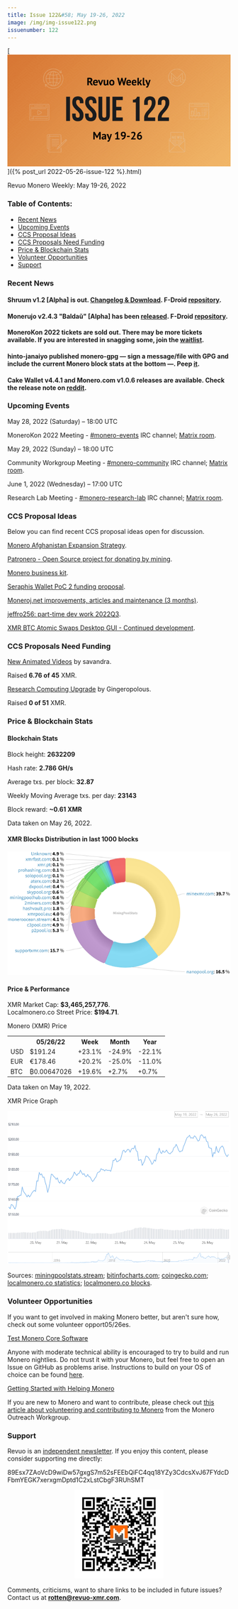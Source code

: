 ```yaml
---
title: Issue 122&#58; May 19-26, 2022
image: /img/img-issue122.png
issuenumber: 122
---
```

[<img src="/img/img-issue122.png" alt="Revuo Monero Weekly #122 Slide" class="img-lead">]({% post_url 2022-05-26-issue-122 %}.html)

<p class="text-lead">Revuo Monero Weekly: May 19-26, 2022</p>
<!--more-->

<h3>Table of Contents:</h3>
<ul class="contents">
    <li><a href="#news">Recent News</a></li>
    <li><a href="#events">Upcoming Events</a></li>
    <li><a href="#ideas">CCS Proposal Ideas</a></li>
    <li><a href="#proposals">CCS Proposals Need Funding</a></li>
    <li><a href="#stats">Price & Blockchain Stats</a></li>
    <li><a href="#volunteer">Volunteer Opportunities</a></li>
    <li><a href="#support">Support</a></li>
</ul>

<h3 id="news">Recent News</h3>

<div class="newsbyte">
    <h4>Shruum v1.2 [Alpha] is out. <a href="https://git.mayumi.one/mayumi/shruum/releases/tag/v1.2.0" target="_blank">Changelog & Download</a>. F-Droid <a href="https://mayumi.one/fdroid/repo?fingerprint=8D4981D23E8C15CEAC658681A7545B95E328759058F9DDA545CE557D643B7935" target="_blank">repository</a>.</h4>
</div>

<div class="newsbyte">
    <h4>Monerujo v2.4.3 "Baldaŭ" [Alpha] has been <a href="https://github.com/m2049r/xmrwallet/releases/tag/v2.4.3" target="_blank">released</a>. F-Droid <a href="https://f-droid.monerujo.io/fdroid/repo?fingerprint=A82C68E14AF0AA6A2EC20E6B272EFF25E5A038F3F65884316E0F5E0D91E7B713" target="_blank">repository</a>.</h4>
</div>

<div class="newsbyte">
    <h4>MoneroKon 2022 tickets are sold out. There may be more tickets available. If you are interested in snagging some, join the <a href="https://cryptpad.disroot.org/form/#/2/form/view/aXH4Qa8mMtsRKPD25owGnWo5pTezHOF6UvCoQ7yQhx0/embed/" target="_blank">waitlist</a>.</h4>
</div>

<div class="newsbyte">
    <h4>hinto-janaiyo published monero-gpg — sign a message/file with GPG and include the current Monero block stats at the bottom —. Peep <a href="https://github.com/hinto-janaiyo/monero-gpg/releases/tag/v1" target="_blank">it</a>.</h4>
</div>

<div class="newsbyte">
    <h4>Cake Wallet v4.4.1 and Monero.com v1.0.6 releases are available. Check the release note on  <a href="https://teddit.adminforge.de/r/Monero/comments/uwseav/updates_cake_wallet_441_and_monerocom_106/" target="_blank">reddit</a>.</h4>
</div>

<h3 id="events">Upcoming Events</h3>

<div class="event">
    <p class="date" markdown="1">May 28, 2022 (Saturday) – 18:00 UTC</p>
    <p markdown="1">MoneroKon 2022 Meeting - <a href="irc://irc.libera.chat/#monero-events" target="_blank">#monero-events</a> IRC channel; <a href="https://matrix.to/#/#monero-events:monero.social" target="_blank">Matrix room</a>.</p>
</div>

<div class="event">
    <p class="date" markdown="1">May 29, 2022 (Sunday) – 18:00 UTC</p>
    <p markdown="1">Community Workgroup Meeting - <a href="irc://irc.libera.chat/#monero-community" target="_blank">#monero-community</a> IRC channel; <a href="https://matrix.to/#/#monero-community:monero.social" target="_blank">Matrix room</a>.</p>
</div>

<div class="event">
    <p class="date" markdown="1">June 1, 2022 (Wednesday) – 17:00 UTC</p>
    <p markdown="1">Research Lab Meeting - <a href="irc://irc.libera.chat/#monero-research-lab" target="_blank">#monero-research-lab</a> IRC channel; <a href="https://matrix.to/#/#monero-research-lab:monero.social" target="_blank">Matrix room</a>.</p>
</div>

<h3 id="ideas">CCS Proposal Ideas</h3>

<p>Below you can find recent CCS proposal ideas open for discussion.</p>

<div class="proposal">
<p><a href="https://repo.getmonero.org/monero-project/ccs-proposals/-/merge_requests/282" target="_blank">Monero Afghanistan Expansion Strategy</a>.</p>
</div>

<div class="proposal">
<p><a href="https://repo.getmonero.org/monero-project/ccs-proposals/-/merge_requests/310" target="_blank">Patronero - Open Source project for donating by mining</a>.</p>
</div>

<div class="proposal">
<p><a href="https://repo.getmonero.org/monero-project/ccs-proposals/-/merge_requests/311" target="_blank">Monero business kit</a>.</p>
</div>

<div class="proposal">
<p><a href="https://repo.getmonero.org/monero-project/ccs-proposals/-/merge_requests/314" target="_blank">Seraphis Wallet PoC 2 funding proposal</a>.</p>
</div>

<div class="proposal">
<p><a href="https://repo.getmonero.org/monero-project/ccs-proposals/-/merge_requests/318" target="_blank">Moneroj.net improvements, articles and maintenance (3 months)</a>.</p>
</div>

<div class="proposal">
<p><a href="https://repo.getmonero.org/monero-project/ccs-proposals/-/merge_requests/319" target="_blank">jeffro256: part-time dev work 2022Q3</a>.</p>

<div class="proposal">
<p><a href="https://repo.getmonero.org/monero-project/ccs-proposals/-/merge_requests/321" target="_blank">XMR BTC Atomic Swaps Desktop GUI - Continued development</a>.</p>
</div>
</div>

<h3 id="proposals">CCS Proposals Need Funding</h3>

<div class="proposal">
    <p><a href="https://ccs.getmonero.org/proposals/savandra-videos-for-monero.html" target="_blank">New Animated Videos</a> by savandra.</p>
    <p>Raised <b>6.76 of 45</b> XMR.</p>
</div>

<div class="proposal">
    <p><a href="https://ccs.getmonero.org/proposals/gingeropolous_zenith_storage.html" target="_blank">Research Computing Upgrade</a> by Gingeropolous.</p>
    <p>Raised <b>0 of 51</b> XMR.</p>
</div>

<h3 id="stats">Price & Blockchain Stats</h3>

<h4 class="stat">Blockchain Stats</h4>

<div class="bcstats">
    <p>Block height: <b>2632209</b></p>
    <p>Hash rate: <b>2.786 GH/s</b></p>
    <p>Average txs. per block: <b>32.87</b></p>
    <p>Weekly Moving Average txs. per day: <b>23143</b></p>
    <p>Block reward: <b>~0.61 XMR</b></p>
</div>
<p class="note">Data taken on May 26, 2022.</p>

<h4 class="stat">XMR Blocks Distribution in last 1000 blocks</h4>
<p><img src="/img/hashrate-pool-distribution-0526.png" alt="Hashrate Pool Distribution Pie Chart"/></p>

<h4 class="stat" id="price-stat">Price & Performance</h4>

<div class="price-intro">XMR Market Cap: <b>$3,465,257,776</b>.<br/>Localmonero.co Street Price: <b>$194.71</b>.</div>

<p class="table-title">Monero (XMR) Price</p>
<table class="price-table">
  <tr class="row1">
    <th></th>
    <th>05/26/22</th>
    <th>Week</th>
    <th>Month</th>
    <th>Year</th>
  </tr>
  <tr>
    <td data-th="XMR to">USD</td>
    <td data-th="05/26/22">$191.24</td>
    <td data-th="Week" class="green">+23.1%</td>
    <td data-th="Month" class="red">-24.9%</td>
    <td data-th="Year" class="red">-22.1%</td>
  </tr>
  <tr class="row3">
    <td data-th="XMR to">EUR</td>
    <td data-th="05/26/22">€178.46</td>
    <td data-th="Week" class="green">+20.2%</td>
    <td data-th="Month" class="red">-25.0%</td>
    <td data-th="Year" class="red">-11.0%</td>
  </tr>
  <tr>
    <td data-th="XMR to">BTC</td>
    <td data-th="05/26/22">₿0.00647026</td>
    <td data-th="Week" class="green">+19.6%</td>
    <td data-th="Month" class="green">+2.7%</td>
    <td data-th="Year" class="green">+0.7%</td>
  </tr>
</table>
<p class="note">Data taken on May 19, 2022.</p>

<p class="table-title">XMR Price Graph</p>

![XMR Price Graph 05/19/22-05/26/22](/img/weekly-chart-0526.png "XMR Price Graph 05/19/22-05/26/22") 

Sources: <a href="https://miningpoolstats.stream/monero" target="_blank">miningpoolstats.stream</a>; <a href="https://bitinfocharts.com/monero/" target="_blank">bitinfocharts.com</a>; <a href="https://www.coingecko.com/en/coins/monero" target="_blank">coingecko.com</a>; <a href="https://localmonero.co/statistics" target="_blank">localmonero.co statistics</a>; <a href="https://localmonero.co/blocks" target="_blank">localmonero.co blocks</a>.

<h3 id="volunteer">Volunteer Opportunities</h3>

<p>If you want to get involved in making Monero better, but aren't sure how, check out some volunteer opport05/26es.</p>

<div class="newsbyte">
    <p class="date"><a href="https://github.com/monero-project/monero" target="_blank">Test Monero Core Software</a></p>
    <p>Anyone with moderate technical ability is encouraged to try to build and run Monero nightlies. Do not trust it with your Monero, but feel free to open an Issue on GitHub as problems arise. Instructions to build on your OS of choice can be found <a href="https://github.com/monero-project/monero#compiling-monero-from-source" target="_blank">here</a>. </p>
</div>

<div class="newsbyte">
    <p class="date"><a href="https://github.com/monero-project/monero" target="_blank">Getting Started with Helping Monero</a></p>
    <p>If you are new to Monero and want to contribute, please check out <a href="https://www.monerooutreach.org/stories/getting-started-helping-monero.php" target="_blank">this article about volunteering and contributing to Monero</a> from the Monero Outreach Workgroup. </p>
</div>

<h3 id="support">Support</h3>

<p markdown="1">Revuo is an <a href="https://revuo-xmr.com/support/">independent newsletter</a>. If you enjoy this content, please consider supporting me directly:</p>

<p class="address" markdown="1">89Esx7ZAoVcD9wiDw57gxgS7m52sFEEbQiFC4qq18YZy3CdcsXvJ67FYdcDFbmYEGK7xerxgmDptd1C2xLstCbgF3RUhSMT</p>

<p><center><a href="monero:89Esx7ZAoVcD9wiDw57gxgS7m52sFEEbQiFC4qq18YZy3CdcsXvJ67FYdcDFbmYEGK7xerxgmDptd1C2xLstCbgF3RUhSMT" class="qr"><img src="/img/donate-monero.jpg" style="max-width: 200px;"/></a></center></p>

Comments, criticisms, want to share links to be included in future issues? Contact us at **rotten@revuo-xmr.com**.